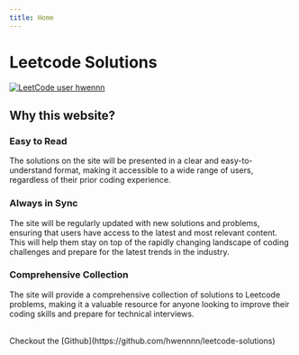 ```yaml
---
title: Home
---
```


# Leetcode Solutions

[![LeetCode user hwennn](https://img.shields.io/badge/dynamic/json?style=for-the-badge&labelColor=black&color=%23ffa116&label=Solved&query=solvedOverTotal&url=https%3A%2F%2Fleetcode-badge.vercel.app%2Fapi%2Fusers%2Ftheonepieceisreal&logo=leetcode&logoColor=yellow)](https://leetcode.com/theonepieceisreal/)

## Why this website?

### Easy to Read
The solutions on the site will be presented in a clear and easy-to-understand format, making it accessible to a wide range of users, regardless of their prior coding experience.

### Always in Sync
The site will be regularly updated with new solutions and problems, ensuring that users have access to the latest and most relevant content. This will help them stay on top of the rapidly changing landscape of coding challenges and prepare for the latest trends in the industry.

### Comprehensive Collection
The site will provide a comprehensive collection of solutions to Leetcode problems, making it a valuable resource for anyone looking to improve their coding skills and prepare for technical interviews.

<br/>
Checkout the [Github](https://github.com/hwennnn/leetcode-solutions)
